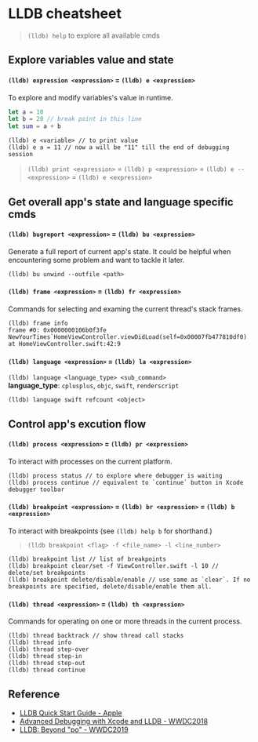 # LLDB cheatsheet

> `(lldb) help` to explore all available cmds

## Explore variables value and state
#### `(lldb) expression <expression>` = `(lldb) e <expression>`
To explore and modify variables's value in runtime.

```swift
let a = 10
let b = 20 // break point in this line
let sum = a + b
```
```
(lldb) e <variable> // to print value
(lldb) e a = 11 // now a will be "11" till the end of debugging session
```
> `(lldb) print <expression>` = `(lldb) p <expression>` = `(lldb) e -- <expression>` = `(lldb) e <expression>`

## Get overall app's state and language specific cmds
#### `(lldb) bugreport <expression>` = `(lldb) bu <expression>`
Generate a full report of current app's state. It could be helpful when encountering some problem and want to tackle it later.
```
(lldb) bu unwind --outfile <path>
```

#### `(lldb) frame <expression>` = `(lldb) fr <expression>`
Commands for selecting and examing the current thread's stack frames.
```
(lldb) frame info 
frame #0: 0x0000000106b0f3fe NewYourTimes`HomeViewController.viewDidLoad(self=0x00007fb477810df0) at HomeViewController.swift:42:9
```

#### `(lldb) language <expression>` = `(lldb) la <expression>`
`(lldb) language <language_type> <sub_command>` \
**language_type**: `cplusplus`, `objc`, `swift`, `renderscript`
```
(lldb) language swift refcount <object>
```

## Control app's excution flow
#### `(lldb) process <expression>` = `(lldb) pr <expression>`
To interact with processes on the current platform.
```
(lldb) process status // to explore where debugger is waiting
(lldb) process continue // equivalent to `continue` button in Xcode debugger toolbar
```

#### `(lldb) breakpoint <expression>` = `(lldb) br <expression>` = `(lldb) b <expression>`
To interact with breakpoints (see `(lldb) help b` for shorthand.)
> `(lldb breakpoint <flag> -f <file_name> -l <line_number>` 
```
(lldb) breakpoint list // list of breakpoints
(lldb) breakpoint clear/set -f ViewController.swift -l 10 // delete/set breakpoints
(lldb) breakpoint delete/disable/enable // use same as `clear`. If no breakpoints are specified, delete/disable/enable them all.
```

#### `(lldb) thread <expression>` = `(lldb) th <expression>`
Commands for operating on one or more threads in the current process.
```
(lldb) thread backtrack // show thread call stacks
(lldb) thread info 
(lldb) thread step-over
(lldb) thread step-in
(lldb) thread step-out
(lldb) thread continue
```

## Reference
* [LLDB Quick Start Guide - Apple](https://developer.apple.com/library/archive/documentation/IDEs/Conceptual/gdb_to_lldb_transition_guide/document/Introduction.html#//apple_ref/doc/uid/TP40012917-CH1-SW1)
* [Advanced Debugging with Xcode and LLDB - WWDC2018](https://developer.apple.com/videos/play/wwdc2018/412/) 
* [LLDB: Beyond "po" - WWDC2019](https://developer.apple.com/videos/play/wwdc2019/429/)



